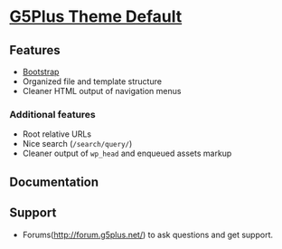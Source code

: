 # [G5Plus Theme Default](http://g5plus.net/)

## Features

* [Bootstrap](http://getbootstrap.com/)
* Organized file and template structure
* Cleaner HTML output of navigation menus

### Additional features

* Root relative URLs
* Nice search (`/search/query/`)
* Cleaner output of `wp_head` and enqueued assets markup

## Documentation

## Support

* Forums(http://forum.g5plus.net/) to ask questions and get support.